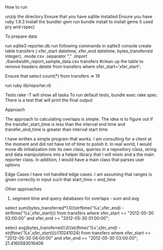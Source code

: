 How to run

unzip the directory
Ensure that you have sqllite installed
Ensure you have ruby 1.9.3
Install the bundler gem
run bundle install to install gems (I used pry and rspec)

To prepare data

run sqlite3 reporter.db
run following commands in sqlite3 console
create table transfers ( xfer_start datetime, xfer_end datetime, bytes_transferred integer);
.mode csv
.separator ","
.import ./bandwidth_report_sample_data.csv transfers
#clean up the table to remove headers
delete from transfers where xfer_start='xfer_start';

Ensure that select count(*) from transfers => 19

run ruby lib/reporter.rb

Tests
rake -T will show all tasks
To run default tests,  bundle exec rake spec. There is a test that will print the final output

Approach

The approach to calculating overlaps is simple. The idea is to figure out if the transfer_start_time is less than the interval end time and transfer_end_time is greater than interval start time

I have written a simple program that works. I am consulting for a client at the moment and did not have lot of time to polish it. In real world, I would move db initialization into its own class, queries in a repository class, string and data manipulations into a helper library that I will mixin and a the main reporter class. In addition, I would have a main class that parses user options


Edge Cases
I have not handled edge cases. I am assuming that ranges is given correctly in input such that start_time < end_time


Other approaches
1. segment time and query databases for overlaps - sum and avg

select  sum(bytes_transferred*1.0/(strftime('%s',xfer_end) - strftime('%s',xfer_start)))  from transfers where xfer_start <= "2012-05-30 02:00:00" and xfer_end >= "2012-05-30 01:00:00";

select  avg(bytes_transferred*1.0/(strftime('%s',xfer_end) - strftime('%s',xfer_start)))/(1024*1024)  from transfers where xfer_start <= "2012-05-30 04:00:00" and xfer_end >= "2012-05-30 03:00:00";
21.4160583016406